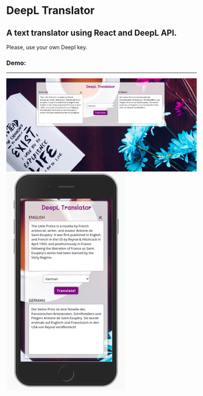 # DeepL Translator

## A text translator using React and DeepL API.

Please, use your own Deepl key.


### Demo: 
***
![demo1](./src/images/demo1.jpg)
![demo2](./src/images/demo2.jpg)